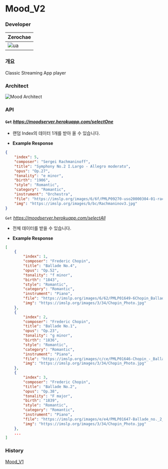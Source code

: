 # Mood_V2

### Developer

|Zerochae|
|---|
|![ua](https://user-images.githubusercontent.com/84373490/149466662-281cf4cb-4a7c-4856-8aab-111904d645f3.jpg)|

### 개요

Classic Streaming App player

### Architect

![Mood Architect](https://user-images.githubusercontent.com/84373490/149466650-a2fbee5e-fc2c-4926-ab6e-ef0b2f4eccee.png)

### API

#### `Get` *https://moodserver.herokuapp.com/selectOne*

* 랜덤 Index의 데이터 1개를 받아 올 수 있습니다.

* **Example Response**
```Json
{
    "index": 5,
    "composer": "Sergei Rachmaninoff",
    "title": "Symphony No.2 I.Largo - Allegro moderato",
    "opus": "Op.27",
    "tonality": "e minor",
    "birth": "1906",
    "style": "Romantic",
    "category": "Romantic",
    "instrument": "Orchestra",
    "file": "https://imslp.org/images/6/6f/PMLP09270-uso20000304-01-rachmaninoff-symph2-mvtI_vbr.mp3",
    "img": "https://imslp.org/images/b/bc/Rachmaninov3.jpg"
}
```

`Get` *https://moodserver.herokuapp.com/selectAll*

* 전체 데이터를 받을 수 있습니다.

* **Example Response**

```JSON
[
    {
        "index": 1,
        "composer": "Frederic Chopin",
        "title": "Ballade No.4",
        "opus": "Op.52",
        "tonality": "f minor",
        "birth": "1843",
        "style": "Romantic",
        "category": "Romantic",
        "instrument": "Piano",
        "file": "https://imslp.org/images/6/62/PMLP01649-6Chopin_Ballade_4_Fmin.mp3",
        "img": "https://imslp.org/images/3/34/Chopin_Photo.jpg"
    },
    {
        "index": 2,
        "composer": "Frederic Chopin",
        "title": "Ballade No.1",
        "opus": "Op.23",
        "tonality": "g minor",
        "birth": "1836",
        "style": "Romantic",
        "category": "Romantic",
        "instrument": "Piano",
        "file": "https://imslp.org/images/c/ce/PMLP01646-Chopin_-_Ballade_No.1.mp3",
        "img": "https://imslp.org/images/3/34/Chopin_Photo.jpg"
    },
    {
        "index": 3,
        "composer": "Frederic Chopin",
        "title": "Ballade No.2",
        "opus": "Op.38",
        "tonality": "F major",
        "birth": "1839",
        "style": "Romantic",
        "category": "Romantic",
        "instrument": "Piano",
        "file": "https://imslp.org/images/e/e4/PMLP01647-Ballade_no._2_-_Op._38.mp3",
        "img": "https://imslp.org/images/3/34/Chopin_Photo.jpg"
    },
    ...
]
```

### History

[Mood_V1]()
